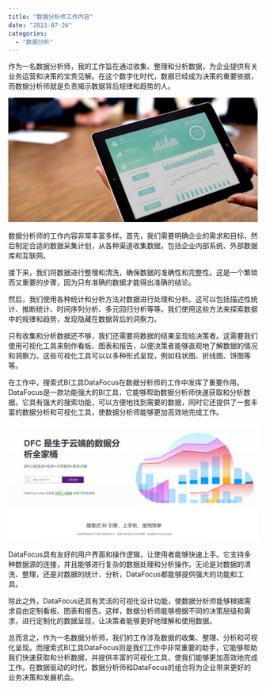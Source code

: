 ```yaml
---
title: "数据分析师工作内容"
date: "2023-07-26"
categories: 
  - "数据分析"
---
```


作为一名数据分析师，我的工作旨在通过收集、整理和分析数据，为企业提供有关业务运营和决策的宝贵见解。在这个数字化时代，数据已经成为决策的重要依据，而数据分析师就是负责揭示数据背后规律和趋势的人。

![blob.jpeg](images/1664243830-blob-jpeg.jpeg)

数据分析师的工作内容非常丰富多样。首先，我们需要明确企业的需求和目标，然后制定合适的数据采集计划，从各种渠道收集数据，包括企业内部系统、外部数据库和互联网。

接下来，我们将数据进行整理和清洗，确保数据的准确性和完整性。这是一个繁琐而又重要的步骤，因为只有准确的数据才能得出准确的结论。

然后，我们使用各种统计和分析方法对数据进行处理和分析。这可以包括描述性统计、推断统计、时间序列分析、多元回归分析等等。我们使用这些方法来探索数据中的规律和趋势，发现隐藏在数据背后的洞察力。

只有收集和分析数据还不够，我们还需要将数据的结果呈现给决策者。这需要我们使用可视化工具来制作看板、图表和报告，以便决策者能够直观地了解数据的情况和洞察力。这些可视化工具可以以多种形式呈现，例如柱状图、折线图、饼图等等。

在工作中，搜索式BI工具DataFocus在数据分析师的工作中发挥了重要作用。DataFocus是一款功能强大的BI工具，它能够帮助数据分析师快速获取和分析数据。它具有强大的搜索功能，可以方便地找到需要的数据，同时它还提供了一套丰富的数据分析和可视化工具，使数据分析师能够更加高效地完成工作。

![](images/1686616238-%E5%BE%AE%E4%BF%A1%E6%88%AA%E5%9B%BE_20230512142316.png)

DataFocus具有友好的用户界面和操作逻辑，让使用者能够快速上手。它支持多种数据源的连接，并且能够进行复杂的数据处理和分析操作。无论是对数据的清洗、整理，还是对数据的统计、分析，DataFocus都能够提供强大的功能和工具。

除此之外，DataFocus还具有灵活的可视化设计功能，使数据分析师能够根据需求自由定制看板、图表和报告。这样，数据分析师能够根据不同的决策层级和需求，进行定制化的数据呈现，让决策者能够更好地理解和使用数据。

总而言之，作为一名数据分析师，我们的工作涉及数据的收集、整理、分析和可视化呈现。而搜索式BI工具DataFocus则是我们工作中非常重要的助手，它能够帮助我们快速获取和分析数据，并提供丰富的可视化工具，使我们能够更加高效地完成工作。在数据驱动的时代，数据分析师和DataFocus的组合将为企业带来更好的业务决策和发展机会。
